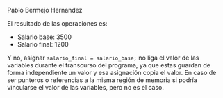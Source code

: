 Pablo Bermejo Hernandez

El resultado de las operaciones es:

- Salario base: 3500
- Salario final: 1200

Y no, asignar `salario_final = salario_base;` no liga el valor de las variables durante el transcurso del programa,
ya que estas guardan de forma independiente un valor y esa asignación copia el valor. En caso de ser punteros o referencias
a la misma región de memoria si podría vincularse el valor de las variables, pero no es el caso.
